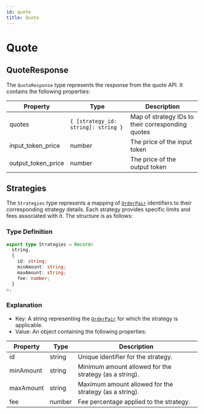 ```yaml
---
id: quote
title: Quote
---
```


# Quote

## QuoteResponse

The `QuoteResponse` type represents the response from the quote API. It contains the following properties:

| Property           | Type                                | Description                                       |
| ------------------ | ----------------------------------- | ------------------------------------------------- |
| quotes             | `{ [strategy_id: string]: string }` | Map of strategy IDs to their corresponding quotes |
| input_token_price  | number                              | The price of the input token                      |
| output_token_price | number                              | The price of the output token                     |

## Strategies

The `Strategies` type represents a mapping of [`OrderPair`](../Enumerations.md#orderpair) identifiers to their corresponding strategy details. Each strategy provides specific limits and fees associated with it. The structure is as follows:

### Type Definition

```typescript
export type Strategies = Record<
  string,
  {
    id: string;
    minAmount: string;
    maxAmount: string;
    fee: number;
  }
>;
```

### Explanation

- Key: A string representing the [`OrderPair`](../Enumerations.md#orderpair) for which the strategy is applicable.
- Value: An object containing the following properties:

| Property  | Type   | Description                                            |
| --------- | ------ | ------------------------------------------------------ |
| id        | string | Unique identifier for the strategy.                    |
| minAmount | string | Minimum amount allowed for the strategy (as a string). |
| maxAmount | string | Maximum amount allowed for the strategy (as a string). |
| fee       | number | Fee percentage applied to the strategy.                |
